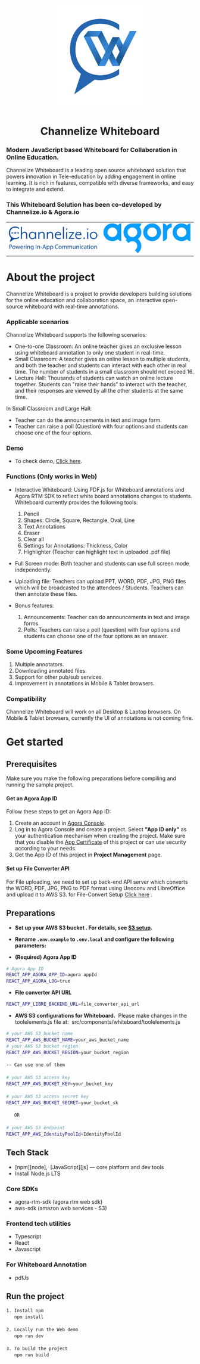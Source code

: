 ﻿
<div align="center">
<img src='src/assets/Channelize-logo.png' height="280"/>
<h1>Channelize Whiteboard</h1>
</div>
<h3>Modern JavaScript based Whiteboard for Collaboration in Online Education.</h3>
<p>Channelize Whiteboard is a leading open source whiteboard solution that powers innovation in Tele-education by adding engagement in online learning. It is rich in features, compatible with diverse frameworks, and easy to integrate and extend.</p>

### This Whiteboard Solution has been co-developed by Channelize.io & Agora.io

<table align="center" border="0" cellpadding="0" cellspacing="0">
<td align="center" >
 <a href='https://channelize.io/' target="_blank" rel="noopener noreferrer">
    <img src='src/assets/Logo-Channelize.png' width="300"/>
</td>
<td align="center" >
 <a href='https://www.agora.io/' target="_blank" rel="noopener noreferrer" >
    <img src='src/assets/agoralightblue-1.png' width="300"/>
</td>
</table>


# About the project

Channelize Whiteboard is a project to provide developers building solutions for the online education and collaboration space, an interactive open-source whiteboard with real-time annotations.


### Applicable scenarios


Channelize Whiteboard supports the following scenarios:


- One-to-one Classroom: An online teacher gives an exclusive lesson using whiteboard annotation to only one student in real-time.
- Small Classroom: A teacher gives an online lesson to multiple students, and both the teacher and students can interact with each other in real time. The number of students in a small classroom should not exceed 16.
- Lecture Hall: Thousands of students can watch an online lecture together. Students can "raise their hands" to interact with the teacher, and their responses are viewed by all the other students at the same time.


In Small Classroom and Large Hall:
- Teacher can do the announcements in text and image form. 
- Teacher can raise a poll (Question) with four options and students can choose one of the four options.

### Demo
   - To check demo, [Click here](https://whiteboard-demo.channelize.io/).

### Functions (Only works in Web)

- Interactive Whiteboard: Using PDF.js for Whiteboard annotations and Agora RTM SDK to reflect white board annotations changes to students. Whiteboard currently provides the following tools:
    1. Pencil
    2. Shapes: Circle, Square, Rectangle, Oval, Line
    3. Text Annotations
    4. Eraser
    5. Clear all
    6. Settings for Annotations: Thickness, Color
    7. Highlighter (Teacher can highlight text in uploaded .pdf file)

- Full Screen mode: Both teacher and students can use full screen mode independently.
- Uploading file: Teachers can upload PPT, WORD, PDF, JPG, PNG files which will be broadcasted to the attendees / Students. Teachers can then annotate these files.

- Bonus features:
    1. Announcements: Teacher can do announcements in text and image forms.
    2. Polls: Teachers can raise a poll (question) with four options and students can choose one of the four options as an answer.


### Some Upcoming Features

  1. Multiple annotators.
  2. Downloading annotated files.
  3. Support for other pub/sub services.
  4. Improvement in annotations in Mobile & Tablet browsers.


### Compatibility

Channelize Whiteboard will work on all Desktop & Laptop browsers. On Mobile & Tablet browsers, currently the UI of annotations is not coming fine.



# Get started


   ## Prerequisites

   Make sure you make the following preparations before compiling and running the sample project.

   #### Get an Agora App ID
   Follow these steps to get an Agora App ID:
   1. Create an account in [Agora Console](https://sso.agora.io/v2/signup).
   2. Log in to Agora Console and create a project. Select **"App ID only"** as your authentication mechanism when creating the project. Make  sure that you disable the [App Certificate](https://docs.agora.io/en/Agora%20Platform/token?platform=All%20Platforms#appcertificate) of  this project or can use security according to your needs.
   3. Get the App ID of this project in **Project Management** page.


   #### Set up File Converter API 
   For File uploading, we need to set up back-end API server which converts the WORD, PDF, JPG, PNG to PDF format using Unoconv and LibreOffice and upload it to AWS S3.
   for File-Convert Setup  [Click here](https://github.com/ChannelizeIO/Channelize-Whiteboard-SDK/tree/Node-File-Convertor-API) .

   ## Preparations
   - **Set up your AWS S3 bucket . For details, see [S3 setup](https://docs.aws.amazon.com/quickstarts/latest/s3backup/step-1-create-bucket.html).**


   - **Rename `.env.example` to `.env.local` and configure the following parameters:**

   - **(Required) Agora App ID** 
   ```bash
   # Agora App ID
   REACT_APP_AGORA_APP_ID=agora appId
   REACT_APP_AGORA_LOG=true
   ```
   - **File converter API URL**
   ```bash
   REACT_APP_LIBRE_BACKEND_URL=file_converter_api_url
   ```

   - **AWS S3 configurations for Whiteboard.**&nbsp;
     Please make changes in the toolelements.js file at:&nbsp; src/components/whiteboard/toolelements.js

   ```bash
   # your AWS S3 bucket name
   REACT_APP_AWS_BUCKET_NAME=your_aws_bucket_name
   # your AWS S3 bucket region
   REACT_APP_AWS_BUCKET_REGION=your_bucket_region

   -- Can use one of them

   # your AWS S3 access key
   REACT_APP_AWS_BUCKET_KEY=your_bucket_key

   # your AWS S3 access secret key
   REACT_APP_AWS_BUCKET_SECRET=your_bucket_sk

      OR

   # your AWS S3 endpoint
   REACT_APP_AWS_IdentityPoolId=IdentityPoolId
   ```

   ## Tech Stack
   * [npm][node],&nbsp; [JavaScript][js] — core platform and dev tools
   * Install Node.js LTS

   ### Core SDKs
   - agora-rtm-sdk (agora rtm web sdk)
   - aws-sdk (amazon web services - S3)

   ### Frontend tech utilities
   - Typescript
   - React
   - Javascript

   ### For Whiteboard Annotation
   - pdfJs


   ## Run the project
   ```bash
   1. Install npm
      npm install

   2. Locally run the Web demo
      npm run dev

   3. To build the project
      npm run build
   ```
